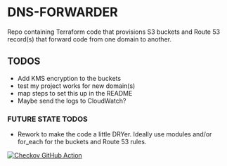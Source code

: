 # DNS-FORWARDER
Repo containing Terraform code that provisions S3 buckets and Route 53 record(s) that forward code from one domain to another.

## TODOS

- Add KMS encryption to the buckets
- test my project works for new domain(s)
- map steps to set this up in the README
- Maybe send the logs to CloudWatch?

### FUTURE STATE TODOS

- Rework to make the code a little DRYer. Ideally use modules and/or for_each for the buckets and Route 53 rules.

[![Checkov GitHub Action](https://github.com/squidsuit/dns-forwarder/actions/workflows/github-action-workflow.yml/badge.svg)](https://github.com/squidsuit/dns-forwarder/actions/workflows/github-action-workflow.yml)